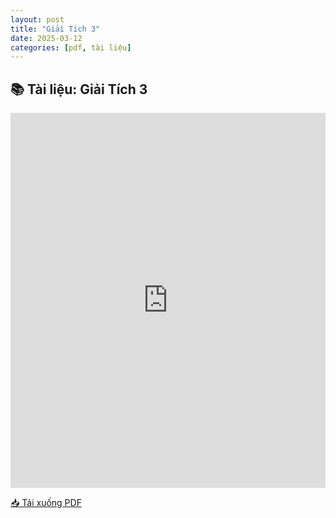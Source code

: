 ```yaml
---
layout: post
title: "Giải Tích 3"
date: 2025-03-12
categories: [pdf, tài liệu]
---
```


## 📚 Tài liệu: Giải Tích 3

<iframe 
    src="https://docs.google.com/viewerng/viewer?url=https://raw.githubusercontent.com/ntrThanh/blog/master/assets/files/Gi%E1%BA%A3i%20T%C3%ADch%203.pdf&embedded=true" 
    style="width: 100%; height: 600px;" 
    frameborder="0">
</iframe>

[📥 Tải xuống PDF](https://raw.githubusercontent.com/ntrThanh/blog/master/assets/files/Gi%E1%BA%A3i%20T%C3%ADch%203.pdf)

